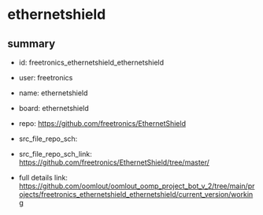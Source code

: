 # ethernetshield
 
## summary 
* id: freetronics_ethernetshield_ethernetshield
* user: freetronics
* name: ethernetshield
* board: ethernetshield
* repo: https://github.com/freetronics/EthernetShield



* src_file_repo_sch: 
* src_file_repo_sch_link: https://github.com/freetronics/EthernetShield/tree/master/
* full details link: https://github.com/oomlout/oomlout_oomp_project_bot_v_2/tree/main/projects/freetronics_ethernetshield_ethernetshield/current_version/working  






